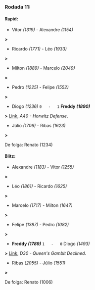 ### Rodada 11:

#### Rapid:

* Vitor *(1319)*     -     Alexandre *(1154)*

 **>** 
* Ricardo *(1771)*     -     Léo *(1933)*

 **>** 
* Milton *(1889)*     -     Marcelo *(2049)*

 **>** 
* Pedro *(1225)*     -     Felipe *(1552)*

 **>** 
* Diogo *(1236)* `0   -   1` **Freddy *(1890)***

**>** [Link](https://www.lichess.org/bzs5OTvF), *A40 - Horwitz Defense*.
* Júlio *(1706)*     -     Ribas *(1623)*

 **>** 

De folga: Renato (1234)

#### Blitz:

* Alexandre *(1183)*     -     Vitor *(1255)*

 **>** 
* Léo *(1861)*     -     Ricardo *(1625)*

 **>** 
* Marcelo *(1717)*     -     Milton *(1647)*

 **>** 
* Felipe *(1387)*     -     Pedro *(1082)*

 **>** 
* **Freddy *(1789)*** `1   -   0`  Diogo *(1493)*

**>** [Link](https://www.lichess.org/xVTfL6Vs), *D30 - Queen's Gambit Declined*.
* Ribas *(2055)*     -     Júlio *(1551)*

 **>** 

De folga: Renato (1006)

